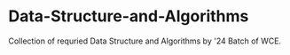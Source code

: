 # Data-Structure-and-Algorithms
Collection of requried Data Structure and Algorithms by '24 Batch of WCE.
